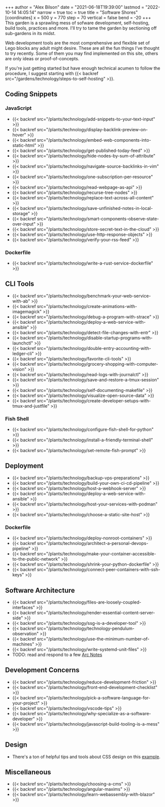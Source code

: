 +++
author = "Alex Bilson"
date = "2021-06-18T19:39:00"
lastmod = "2022-10-14 14:05:14"
narrow = true
toc = true
title = "Software Shores"
[coordinates]
    x = 500
    y = 770
    step = 70
    vertical = false
    bend = -20
+++
This garden is a sprawling mess of sofware development, self-hosting, build tools, practices and more. I'll try to tame the garden by sectioning off sub-gardens in its midst.

Web development tools are the most comprehensive and flexible set of Lego blocks any adult might desire. These are all the fun things I've thought to try recently. Some of them you may find implemented on this site, others are only ideas or proof-of-concepts.

If you're just getting started but have enough technical acumen to follow the procedure, I suggest starting with {{< backref src="/gardens/technology/steps-to-self-hosting" >}}.

## Coding Snippets

### JavaScript

- {{< backref src="/plants/technology/add-snippets-to-your-text-input" >}}
- {{< backref src="/plants/technology/display-backlink-preview-on-hover" >}}
- {{< backref src="/plants/technology/embed-web-components-into-static-html" >}}
- {{< backref src="/plants/technology/get-published-today-feed" >}}
- {{< backref src="/plants/technology/hide-nodes-by-sum-of-attribute" >}}
- {{< backref src="/plants/technology/navigate-source-backlinks-in-vim" >}}
- {{< backref src="/plants/technology/one-subscription-per-resource" >}}
- {{< backref src="/plants/technology/read-webpage-as-api" >}}
- {{< backref src="/plants/technology/recurse-tree-nodes" >}}
- {{< backref src="/plants/technology/replace-text-across-all-content" >}}
- {{< backref src="/plants/technology/save-unfinished-notes-in-local-storage" >}}
- {{< backref src="/plants/technology/smart-components-observe-state-over-input" >}}
- {{< backref src="/plants/technology/store-secret-text-in-the-cloud" >}}
- {{< backref src="/plants/technology/use-http-response-objects" >}}
- {{< backref src="/plants/technology/verify-your-rss-feed" >}}

### Dockerfile

- {{< backref src="/plants/technology/write-a-rust-service-dockerfile" >}}

## CLI Tools

- {{< backref src="/plants/technology/benchmark-your-web-service-with-ab" >}}
- {{< backref src="/plants/technology/create-animations-with-imagemagick" >}}
- {{< backref src="/plants/technology/debug-a-program-with-strace" >}}
- {{< backref src="/plants/technology/deploy-a-web-service-with-ansible" >}}
- {{< backref src="/plants/technology/detect-file-changes-with-entr" >}}
- {{< backref src="/plants/technology/disable-startup-programs-with-launchctl" >}}
- {{< backref src="/plants/technology/double-entry-accounting-with-ledger-cli" >}}
- {{< backref src="/plants/technology/favorite-cli-tools" >}}
- {{< backref src="/plants/technology/grocery-shopping-with-computer-vision" >}}
- {{< backref src="/plants/technology/read-logs-with-journalctl" >}}
- {{< backref src="/plants/technology/save-and-restore-a-tmux-session" >}}
- {{< backref src="/plants/technology/self-documenting-makefile" >}}
- {{< backref src="/plants/technology/visualize-open-source-data" >}}
- {{< backref src="/plants/technology/create-developer-setups-with-tmux-and-justfile" >}}

### Fish Shell

- {{< backref src="/plants/technology/configure-fish-shell-for-python" >}}
- {{< backref src="/plants/technology/install-a-friendly-terminal-shell" >}}
- {{< backref src="/plants/technology/set-remote-fish-prompt" >}}

## Deployment

- {{< backref src="/plants/technology/backup-vps-preparations" >}}
- {{< backref src="/plants/technology/build-your-own-ci-cd-pipeline" >}}
- {{< backref src="/plants/technology/host-a-webhook-server" >}}
- {{< backref src="/plants/technology/deploy-a-web-service-with-ansible" >}}
- {{< backref src="/plants/technology/host-your-services-with-podman" >}}
- {{< backref src="/plants/technology/choose-a-static-site-host" >}}

### Dockerfile

- {{< backref src="/plants/technology/deploy-nonroot-containers" >}}
- {{< backref src="/plants/technology/architect-a-personal-devops-pipeline" >}}
- {{< backref src="/plants/technology/make-your-container-accessible-to-the-public-network" >}}
- {{< backref src="/plants/technology/shrink-your-python-dockerfile" >}}
- {{< backref src="/plants/technology/connect-peer-containers-with-ssh-keys" >}}

## Software Architecture

- {{< backref src="/plants/technology/files-are-loosely-coupled-interfaces" >}}
- {{< backref src="/plants/technology/render-essential-content-server-side" >}}
- {{< backref src="/plants/technology/ssg-is-a-developer-tool" >}}
- {{< backref src="/plants/technology/technology-pendulum-observation" >}}
- {{< backref src="/plants/technology/use-the-minimum-number-of-machines" >}}
- {{< backref src="/plants/technology/write-systemd-unit-files" >}}
- TODO: read and respond to a few [Arc Notes](https://architecturenotes.co)

## Development Concerns

- {{< backref src="/plants/technology/reduce-development-friction" >}}
- {{< backref src="/plants/technology/front-end-development-checklist" >}}
- {{< backref src="/plants/technology/pick-a-software-language-for-your-project" >}}
- {{< backref src="/plants/technology/vscode-tips" >}}
- {{< backref src="/plants/technology/why-specialize-as-a-software-developer" >}}
- {{< backref src="/plants/technology/javascript-build-tooling-is-a-mess" >}}

## Design

- There's a ton of helpful tips and tools about CSS design on this [example](https://buildexcellentwebsit.es).

## Miscellaneous

- {{< backref src="/plants/technology/choosing-a-cms" >}}
- {{< backref src="/plants/technology/angular-maxims" >}}
- {{< backref src="/plants/technology/learn-webassembly-with-blazor" >}}
